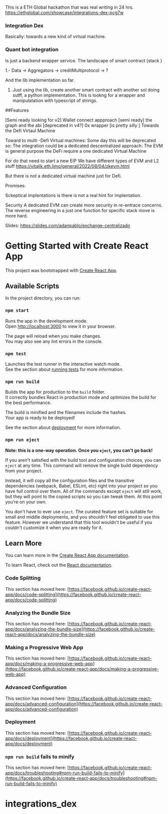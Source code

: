 This is a ETH Global hackathon that was real writing in 24 hrs.
https://ethglobal.com/showcase/integrations-dex-pcg7w

### Integration Dex

Basically: towards a new kind of virtual machine.

### Quant bot integration
Is just a backend wrapper service.
The landscape of smart contract (stack )

1.- Data -> Aggregators -> creditMultiprotocol -> ?

And the lib implementation so far.

1. Just using the lib, create another smart contract with another sol doing sutff, a python implementation.
This is lookng for a wrapper and manipulatation with typescript of strings.

##Features 

[Semi ready looking for v2] Wallet connect appproach
[semi ready] the graph and the abi 
[deprecated in v4?] 0x wrapper 
[is pretty silly ] Towards the  Defi Virtaul Machine 


Toward to multi -Defi Virtual machines:
Some day this will be deprecated so:
The integration could be a dedicated descentralized approach:
The EVM is general purpose the DeFi require a one dedicated Virtual Machine

For do that need to start a new EIP 
We have different types of EVM and L2 stuff
https://vitalik.eth.limo/general/2022/08/04/zkevm.html

But there is not a dedicated virtual machine just for Defi.

Promises:

Sckeptical implentations is there is not a real hint for implentation.

Security
A dedicated EVM can create more security in re-entrace concerns.
The reverse engineering in a just one function for specific stack move is more hard.


Slides:
https://slides.com/adanpablo/exchange-centralizado


# Getting Started with Create React App

This project was bootstrapped with [Create React App](https://github.com/facebook/create-react-app).

## Available Scripts

In the project directory, you can run:

### `npm start`

Runs the app in the development mode.\
Open [http://localhost:3000](http://localhost:3000) to view it in your browser.

The page will reload when you make changes.\
You may also see any lint errors in the console.

### `npm test`

Launches the test runner in the interactive watch mode.\
See the section about [running tests](https://facebook.github.io/create-react-app/docs/running-tests) for more information.

### `npm run build`

Builds the app for production to the `build` folder.\
It correctly bundles React in production mode and optimizes the build for the best performance.

The build is minified and the filenames include the hashes.\
Your app is ready to be deployed!

See the section about [deployment](https://facebook.github.io/create-react-app/docs/deployment) for more information.

### `npm run eject`

**Note: this is a one-way operation. Once you `eject`, you can't go back!**

If you aren't satisfied with the build tool and configuration choices, you can `eject` at any time. This command will remove the single build dependency from your project.

Instead, it will copy all the configuration files and the transitive dependencies (webpack, Babel, ESLint, etc) right into your project so you have full control over them. All of the commands except `eject` will still work, but they will point to the copied scripts so you can tweak them. At this point you're on your own.

You don't have to ever use `eject`. The curated feature set is suitable for small and middle deployments, and you shouldn't feel obligated to use this feature. However we understand that this tool wouldn't be useful if you couldn't customize it when you are ready for it.

## Learn More

You can learn more in the [Create React App documentation](https://facebook.github.io/create-react-app/docs/getting-started).

To learn React, check out the [React documentation](https://reactjs.org/).

### Code Splitting

This section has moved here: [https://facebook.github.io/create-react-app/docs/code-splitting](https://facebook.github.io/create-react-app/docs/code-splitting)

### Analyzing the Bundle Size

This section has moved here: [https://facebook.github.io/create-react-app/docs/analyzing-the-bundle-size](https://facebook.github.io/create-react-app/docs/analyzing-the-bundle-size)

### Making a Progressive Web App

This section has moved here: [https://facebook.github.io/create-react-app/docs/making-a-progressive-web-app](https://facebook.github.io/create-react-app/docs/making-a-progressive-web-app)

### Advanced Configuration

This section has moved here: [https://facebook.github.io/create-react-app/docs/advanced-configuration](https://facebook.github.io/create-react-app/docs/advanced-configuration)

### Deployment

This section has moved here: [https://facebook.github.io/create-react-app/docs/deployment](https://facebook.github.io/create-react-app/docs/deployment)

### `npm run build` fails to minify

This section has moved here: [https://facebook.github.io/create-react-app/docs/troubleshooting#npm-run-build-fails-to-minify](https://facebook.github.io/create-react-app/docs/troubleshooting#npm-run-build-fails-to-minify)
# integrations_dex
